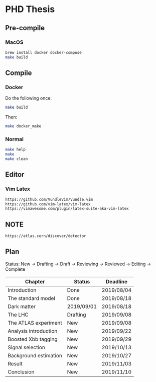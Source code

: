 # PHD Thesis

## Pre-compile
### MacOS
```bash
brew install docker docker-compose
make build
```

## Compile

### Docker
Do the following once:  
```bash
make build
```

Then:  
```bash
make docker_make
```

### Normal
```bash
make help
make
make clean
```

## Editor

### Vim Latex

```bash
https://github.com/VundleVim/Vundle.vim
https://github.com/vim-latex/vim-latex
https://vimawesome.com/plugin/latex-suite-aka-vim-latex
```

## NOTE
```bash
https://atlas.cern/discover/detector
```

## Plan
Status: New -> Drafting -> Draft -> Reviewing -> Reviewed -> Editing -> Complete  


| Chapter               | Status   | Deadline   |
|-----------------------|----------|------------|
| Introduction          | Done     | 2019/08/04 |
| The standard model    | Done     | 2019/08/18 |
| Dark matter           |2019/09/01| 2019/08/18 |
| The LHC               | Drafting | 2019/09/08 |
| The ATLAS experiment  | New      | 2019/09/08 |
| Analysis introduction | New      | 2019/09/22 |
| Boosted Xbb tagging   | New      | 2019/09/29 |
| Signal selection      | New      | 2019/10/13 |
| Background estimation | New      | 2019/10/27 |
| Result                | New      | 2019/11/03 |
| Conclusion            | New      | 2019/11/10 |
